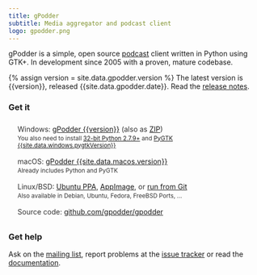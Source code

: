 ```yaml
---
title: gPodder
subtitle: Media aggregator and podcast client
logo: gpodder.png
---
```


<style>
ul {
    padding-left: 10px;
}

ul li {
    padding: 8px;
    list-style: none;
    color: #333;
}
</style>

gPodder is a simple, open source [podcast](https://en.wikipedia.org/wiki/Podcast) client written in Python using GTK+. In development since 2005 with a proven, mature codebase.

{% assign version = site.data.gpodder.version %}
The latest version is {{version}}, released {{site.data.gpodder.date}}. Read the [release notes](https://github.com/gpodder/gpodder/releases).

### Get it

-   Windows: [gPodder {{version}}][win] (also as [ZIP][win-zip])<br>
    <small>You also need to install [32-bit Python 2.7.9+][win-python] and [PyGTK {{site.data.windows.pygtkVersion}}][win-gtk]</small>
-   macOS: [gPodder {{site.data.macos.version}}][mac]<br>
    <small>Already includes Python and PyGTK</small>
-   Linux/BSD: [Ubuntu PPA][], [AppImage][], or [run from Git][]<br>
    <small>Also available in Debian, Ubuntu, Fedora, FreeBSD Ports, ...</small>
-   Source code: [github.com/gpodder/gpodder](https://github.com/gpodder/gpodder)

### Get help

Ask on the [mailing list](http://www.freelists.org/list/gpodder), report problems at the [issue tracker](https://github.com/gpodder/gpodder/issues) or read the [documentation](docs/).

[win]: https://github.com/gpodder/gpodder/releases/download/{{version}}/gpodder-{{version}}-setup.exe
[win-zip]: https://github.com/gpodder/gpodder/releases/download/{{version}}/gpodder-{{version}}-win32.zip
[win-python]: https://www.python.org/ftp/python/{{site.data.windows.pythonVersion}}{{site.data.windows.pythonPatch}}/python-{{site.data.windows.pythonVersion}}{{site.data.windows.pythonPatch}}.msi
[win-gtk]: http://ftp.gnome.org/pub/GNOME/binaries/win32/pygtk/{{site.data.windows.pygtkVersion}}/pygtk-all-in-one-{{site.data.windows.pygtkVersion}}{{site.data.windows.pygtkPatch}}.win32-py{{site.data.windows.pythonVersion}}.msi
[mac]: https://sourceforge.net/projects/gpodder/files/macosx/gPodder-{{site.data.macos.version}}{{site.data.macos.patch}}.zip/download
[Ubuntu PPA]: https://launchpad.net/~thp/+archive/ubuntu/gpodder
[AppImage]: https://bintray.com/probono/AppImages/gPodder
[run from Git]: https://github.com/gpodder/gpodder/wiki/Run-from-Git
